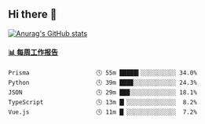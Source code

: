 ## Hi there 👋

[![Anurag's GitHub stats](https://github-readme-stats-orilights.vercel.app/api?username=orilights)](https://github.com/anuraghazra/github-readme-stats)

<!--
**OriLight152/OriLight152** is a ✨ _special_ ✨ repository because its `README.md` (this file) appears on your GitHub profile.

Here are some ideas to get you started:

- 🔭 I’m currently working on ...
- 🌱 I’m currently learning ...
- 👯 I’m looking to collaborate on ...
- 🤔 I’m looking for help with ...
- 💬 Ask me about ...
- 📫 How to reach me: ...
- 😄 Pronouns: ...
- ⚡ Fun fact: ...
-->

<!-- waka-box start -->
#### <a href="https://gist.github.com/92c8d5b388768c10efcba86e82b7c4fb" target="_blank">📊 每周工作报告</a>
```text
Prisma                   🕓 55m █████▍░░░░░░░░░░ 34.0%
Python                   🕓 39m ███▉░░░░░░░░░░░░ 24.3%
JSON                     🕓 29m ██▉░░░░░░░░░░░░░ 18.1%
TypeScript               🕓 13m █▎░░░░░░░░░░░░░░  8.2%
Vue.js                   🕓 11m █▏░░░░░░░░░░░░░░  7.2%
```
<!-- Powered by https://github.com/journey-ad/waka-box-go . -->
<!-- waka-box end -->
